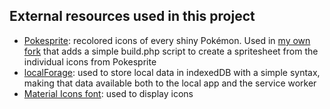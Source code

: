## External resources used in this project

* [Pokesprite](https://github.com/msikma/pokesprite): recolored icons of every shiny Pokémon. Used in [my own fork](https://github.com/Remiscan/pokesprite) that adds a simple build.php script to create a spritesheet from the individual icons from Pokesprite
* [localForage](https://github.com/localForage/localForage): used to store local data in indexedDB with a simple syntax, making that data available both to the local app and the service worker
* [Material Icons font](https://google.github.io/material-design-icons/): used to display icons